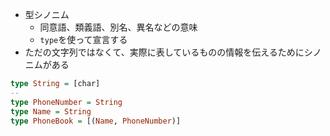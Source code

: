 - 型シノニム
  - 同意語、類義語、別名、異名などの意味
  - `type`を使って宣言する
- ただの文字列ではなくて、実際に表しているものの情報を伝えるためにシノニムがある

```haskell
type String = [char]
--
type PhoneNumber = String
type Name = String
type PhoneBook = [(Name, PhoneNumber)]
```
